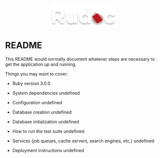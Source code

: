 
<p align="center">
    <img src="./app/assets/images/rudoc_logo.png">
</p>


# README

This README would normally document whatever steps are necessary to get the
application up and running.

Things you may want to cover:

* Ruby version
3.0.0

* System dependencies
undefined

* Configuration
undefined

* Database creation
undefined

* Database initialization
undefined

* How to run the test suite
undefined

* Services (job queues, cache servers, search engines, etc.)
undefined

* Deployment instructions
undefined
